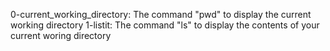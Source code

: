 0-current_working_directory: The command "pwd" to display the current working directory
1-listit: The command "ls" to display the contents of your current woring directory
